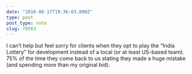 ```yaml
---
date: "2018-08-17T19:36:03.000Z"
type: post 
post_type: note
slug: 70563
---
```

I can’t help but feel sorry for clients when they opt to play the “India Lottery” for development instead of a local (or at least US-based team). 75% of the time they come back to us stating they made a huge mistake (and spending more than my original bid). 
